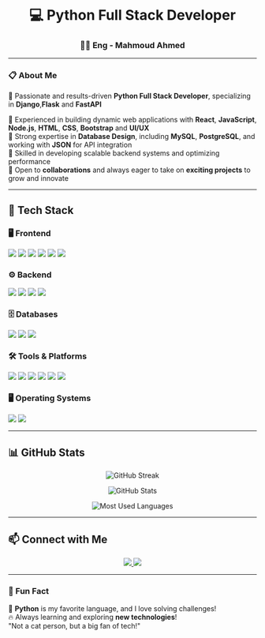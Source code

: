 <h1 align="center">💻 Python Full Stack Developer</h1>
<h3 align="center">👨‍💻 Eng - Mahmoud Ahmed</h3>

---

### 📋 About Me  
🔹 Passionate and results-driven **Python Full Stack Developer**, specializing in **Django**,**Flask** and **FastAPI** 

🔹 Experienced in building dynamic web applications with **React**, **JavaScript**, **Node.js**, **HTML**, **CSS**, **Bootstrap** and **UI/UX**  
🔹 Strong expertise in **Database Design**, including **MySQL**, **PostgreSQL**, and working with **JSON** for API integration  
🔹 Skilled in developing scalable backend systems and optimizing performance  
🔹 Open to **collaborations** and always eager to take on **exciting projects** to grow and innovate  


---

## 🚀 Tech Stack  

### 🖥️ Frontend  
<p >
  <img src="https://img.shields.io/badge/HTML5-FF5733?style=for-the-badge&logo=html5&logoColor=white" />
  <img src="https://img.shields.io/badge/CSS3-008CBA?style=for-the-badge&logo=css3&logoColor=white" />
  <img src="https://img.shields.io/badge/JavaScript-F7DF1E?style=for-the-badge&logo=javascript&logoColor=black" />
  <img src="https://img.shields.io/badge/React-61DAFB?style=for-the-badge&logo=react&logoColor=black" />
  <img src="https://img.shields.io/badge/Bootstrap-7952B3?style=for-the-badge&logo=bootstrap&logoColor=white" />
  <img src="https://img.shields.io/badge/Figma-F24E1E?style=for-the-badge&logo=figma&logoColor=white" />
</p>

### ⚙️ Backend  
<p>
  <img src="https://img.shields.io/badge/Python-3776AB?style=for-the-badge&logo=python&logoColor=white" />
  <img src="https://img.shields.io/badge/Django-092E20?style=for-the-badge&logo=django&logoColor=white" />
  <img src="https://img.shields.io/badge/Flask-000000?style=for-the-badge&logo=flask&logoColor=white" />
  <img src="https://img.shields.io/badge/FastAPI-009688?style=for-the-badge&logo=fastapi&logoColor=white" />
</p>

### 🗄️ Databases  
<p >
  <img src="https://img.shields.io/badge/MySQL-4479A1?style=for-the-badge&logo=mysql&logoColor=white" />
  <img src="https://img.shields.io/badge/PostgreSQL-336791?style=for-the-badge&logo=postgresql&logoColor=white" />
  <img src="https://img.shields.io/badge/SQLite-003B57?style=for-the-badge&logo=sqlite&logoColor=white" />
</p>

### 🛠️ Tools & Platforms  
<p>
  <img src="https://img.shields.io/badge/Git-F1502F?style=for-the-badge&logo=git&logoColor=white" />
  <img src="https://img.shields.io/badge/GitHub-181717?style=for-the-badge&logo=github&logoColor=white" />
  <img src="https://img.shields.io/badge/VS_Code-007ACC?style=for-the-badge&logo=visualstudiocode&logoColor=white" />
  <img src="https://img.shields.io/badge/LinkedIn-0077B5?style=for-the-badge&logo=linkedin&logoColor=white" />
  <img src="https://img.shields.io/badge/Vercel-000000?style=for-the-badge&logo=vercel&logoColor=white" />
  <img src="https://img.shields.io/badge/Azure-0089D6?style=for-the-badge&logo=microsoftazure&logoColor=white" />
</p>

### 🖥️ Operating Systems  
<p >
  <img src="https://img.shields.io/badge/Windows-0078D6?style=for-the-badge&logo=windows&logoColor=white" />
  <img src="https://img.shields.io/badge/Linux-FCC624?style=for-the-badge&logo=linux&logoColor=black" />
</p>

---

## 📊 GitHub Stats  
<p align="center">
  <img src="https://github-readme-streak-stats.herokuapp.com?user=MahmoudEissaM&theme=tokyonight&hide_border=true" alt="GitHub Streak" />
</p>
<p align="center">
  <img src="https://github-readme-stats.vercel.app/api?username=MahmoudEissaM&show_icons=true&theme=radical" alt="GitHub Stats" />
</p>
<p align="center">
  <img src="https://github-readme-stats.vercel.app/api/top-langs/?username=MahmoudEissaM&layout=compact&theme=dark" alt="Most Used Languages" />
</p>

---

## 📫 Connect with Me  
<p align="center">
  <a href="https://linkedin.com/in/MahmoudEissaM">
    <img src="https://img.shields.io/badge/LinkedIn-0077B5?style=for-the-badge&logo=linkedin&logoColor=white" />
  </a>
  <a href="https://github.com/MahmoudEissaM">
    <img src="https://img.shields.io/badge/GitHub-181717?style=for-the-badge&logo=github&logoColor=white" />
  </a>
</p>

---

### 🎉 Fun Fact  
🐍 **Python** is my favorite language, and I love solving challenges!  
🔥 Always learning and exploring **new technologies**!  
"Not a cat person, but a big fan of tech!"
